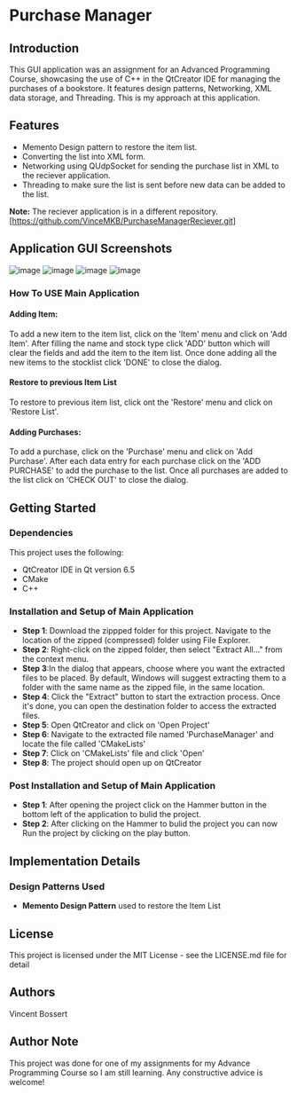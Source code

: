 # Purchase Manager
## Introduction
This GUI application was an assignment for an Advanced Programming Course, showcasing the use of C++ in the QtCreator IDE for managing the purchases of a bookstore. It features design patterns, Networking, XML data storage, and Threading. This is my approach at this application.

## Features
- Memento Design pattern to restore the item list.
- Converting the list into XML form.
- Networking using QUdpSocket for sending the purchase list in XML to the reciever application.
- Threading to make sure the list is sent before new data can be added to the list.

**Note:** The reciever application is in a different repository. [https://github.com/VinceMKB/PurchaseManagerReciever.git]

## Application GUI Screenshots
![image](https://github.com/VinceMKB/Qt-Book-Store-Purchase-Manager/assets/155303838/04eb894d-403e-4811-93a0-9a192619b4a4)
![image](https://github.com/VinceMKB/Qt-Book-Store-Purchase-Manager/assets/155303838/4dd7d554-ec1f-45b5-b707-d2a8474979e5)
![image](https://github.com/VinceMKB/Qt-Book-Store-Purchase-Manager/assets/155303838/1918868e-095c-455d-9843-5a5ff28c5da3)
![image](https://github.com/VinceMKB/Qt-Book-Store-Purchase-Manager/assets/155303838/48909a5c-c58f-484e-a029-33028d83fbea)
### How To USE Main Application
#### Adding Item:
To add a new item to the item list, click on the 'Item' menu and click on 'Add Item'. After filling the name and stock type click 'ADD' button which will clear the fields and add the item to the item list. Once done adding all the new items to the stocklist click 'DONE' to close the dialog.
#### Restore to previous Item List
To restore to previous item list, click ont the 'Restore' menu and click on 'Restore List'.
#### Adding Purchases:
To add a purchase, click on the 'Purchase' menu and click on 'Add Purchase'. After each data entry for each purchase click on the 'ADD PURCHASE' to add the purchase to the list. Once all purchases are added to the list click on 'CHECK OUT' to close the dialog.

## Getting Started
### Dependencies

This project uses the following:
- QtCreator IDE in Qt version 6.5
- CMake
- C++

### Installation and Setup of Main Application
- **Step 1**: Download the zippped folder for this project. Navigate to the location of the zipped (compressed) folder using File Explorer.  
- **Step 2**: Right-click on the zipped folder, then select "Extract All..." from the context menu.  
- **Step 3**:In the dialog that appears, choose where you want the extracted files to be placed. By default, Windows will suggest extracting them to a folder with the same name as the zipped file, in the same location.  
- **Step 4**: Click the "Extract" button to start the extraction process. Once it's done, you can open the destination folder to access the extracted files.
- **Step 5**: Open QtCreator and click on 'Open Project'
- **Step 6**: Navigate to the extracted file named 'PurchaseManager' and locate the file called 'CMakeLists'
- **Step 7**: Click on 'CMakeLists' file and click 'Open'
- **Step 8**: The project should open up on QtCreator

### Post Installation and Setup of Main Application
- **Step 1**: After opening the project click on the Hammer button in the bottom left of the application to bulid the project.  
- **Step 2**: After clicking on the Hammer to bulid the project you can now Run the project by clicking on the play button.

## Implementation Details
### Design Patterns Used
- **Memento Design Pattern** used to restore the Item List

## License
This project is licensed under the MIT License - see the LICENSE.md file for detail

## Authors
Vincent Bossert

## Author Note
This project was done for one of my assignments for my Advance Programming Course so I am still learning. Any constructive advice is welcome!
